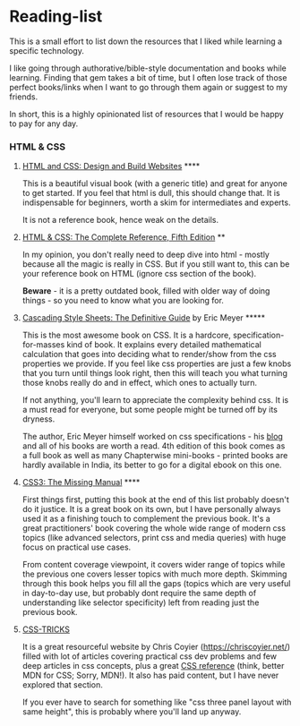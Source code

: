 # Reading-list

This is a small effort to list down the resources that I liked while learning a specific technology. 

I like going through authorative/bible-style documentation and books while learning. Finding that gem takes a bit of time, but I often lose track of those perfect books/links when I want to go through them again or suggest to my friends.

In short, this is a highly opinionated list of resources that I would be happy to pay for any day.

### HTML & CSS

1. [HTML and CSS: Design and Build Websites](https://www.amazon.com/HTML-CSS-Design-Build-Websites/dp/1118008189) ****

    This is a beautiful visual book (with a generic title) and great for anyone to get started. If you feel that html is dull, this should change that. It is indispensable for beginners, worth a skim for intermediates and experts.

    It is not a reference book, hence weak on the details.

2. [HTML & CSS: The Complete Reference, Fifth Edition](https://www.amazon.in/HTML-CSS-Complete-Reference-Fifth/dp/0070701946) **

    In my opinion, you don't really need to deep dive into html - mostly because all the magic is really in CSS. But if you still want to, this can be your reference book on HTML (ignore css section of the book). 

    **Beware** - it is a pretty outdated book, filled with older way of doing things - so you need to know what you are looking for.

3. [Cascading Style Sheets: The Definitive Guide](https://www.amazon.in/gp/aw/d/1449393195/) by Eric Meyer *****

    This is the most awesome book on CSS. It is a hardcore, specification-for-masses kind of book. It explains every detailed mathematical calculation that goes into deciding what to render/show from the css properties we provide. If you feel like css properties are just a few knobs that you turn until things look right, then this will teach you what turning those knobs really do and in effect, which ones to actually turn.

    If not anything, you'll learn to appreciate the complexity behind css. It is a must read for everyone, but some people might be turned off by its dryness.

    The author, Eric Meyer himself worked on css specifications - his [blog](https://meyerweb.com/eric/css/) and all of his books are worth a read. 4th edition of this book comes as a full book as well as many Chapterwise mini-books - printed books are hardly available in India, its better to go for a digital ebook on this one.

4. [CSS3: The Missing Manual](https://www.amazon.in/CSS3-Missing-David-Sawyer-McFarland/dp/9351100251) ****

    First things first, putting this book at the end of this list probably doesn't do it justice. It is a great book on its own, but I have personally always used it as a finishing touch to complement the previous book. It's a great practitioners' book covering the whole wide range of modern css topics (like advanced selectors, print css and media queries) with huge focus on practical use cases. 
    
    From content coverage viewpoint, it covers wider range of topics while the previous one covers lesser topics with much more depth. Skimming through this book helps you fill all the gaps (topics which are very useful in day-to-day use, but probably dont require the same depth of understanding like selector specificity) left from reading just the previous book.

5. [CSS-TRICKS](https://css-tricks.com)

    It is a great resourceful website by Chris Coyier (https://chriscoyier.net/) filled with lot of articles covering practical css dev problems and few deep articles in css concepts, plus a great [CSS reference](https://css-tricks.com/almanac/) (think, better MDN for CSS; Sorry, MDN!). It also has paid content, but I have never explored that section.
   
   If you ever have to search for something like "css three panel layout with same height", this is probably where you'll land up anyway.